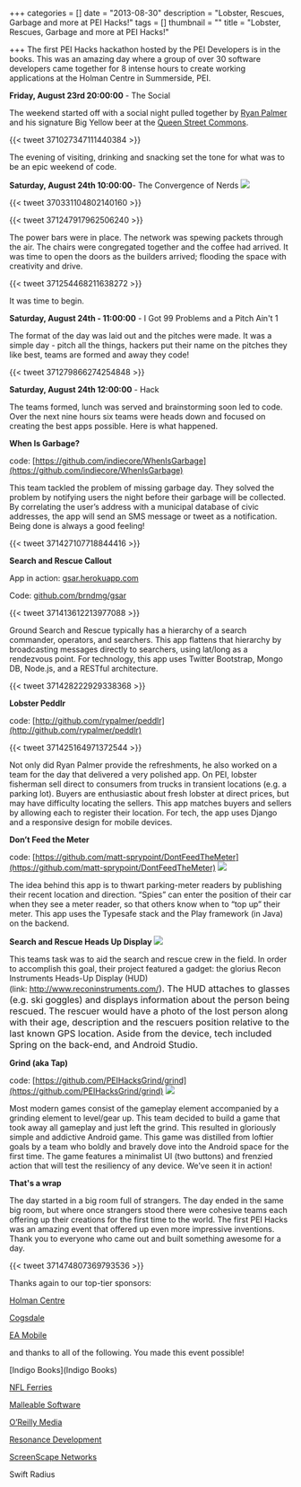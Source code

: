 +++
categories = []
date = "2013-08-30"
description = "Lobster, Rescues, Garbage and more at PEI Hacks!"
tags = []
thumbnail = ""
title = "Lobster, Rescues, Garbage and more at PEI Hacks!"

+++
The first PEI Hacks hackathon hosted by the PEI Developers is in the books. This was an amazing day where a group of over 30 software developers came together for 8 intense hours to create working applications at the Holman Centre in Summerside, PEI.


**Friday, August 23rd 20:00:00** - The Social


The weekend started off with a social night pulled together by [Ryan Palmer](https://twitter.com/rypalmer) and his signature Big Yellow beer at the [Queen Street Commons](http://queenstreetcommons.org/).


{{< tweet 371027347111440384 >}}


The evening of visiting, drinking and snacking set the tone for what was to be an epic weekend of code.


**Saturday, August 24th 10:00:00**- The Convergence of Nerds
![](/uploads/2017/04/24/9597466641_c5ccdb41be_z.jpg)


{{< tweet 370331104802140160 >}}


{{< tweet 371247917962506240 >}}


The power bars were in place.  The network was spewing packets through the air.  The chairs were congregated together and the coffee had arrived.  It was time to open the doors as the builders arrived; flooding the space with creativity and drive.


{{< tweet 371254468211638272 >}}


It was time to begin.


**Saturday, August 24th - 11:00:00** - I Got 99 Problems and a Pitch Ain't 1


The format of the day was laid out and the pitches were made.  It was a simple day - pitch all the things, hackers put their name on the pitches they like best, teams are formed and away they code!


{{< tweet 371279866274254848 >}}


**Saturday, August 24th 12:00:00** - Hack


The teams formed, lunch was served and brainstorming soon led to code.  Over the next nine hours six teams were heads down and focused on creating the best apps possible.  Here is what happened.


**When Is Garbage?**


code:  [https://github.com/indiecore/WhenIsGarbage](https://github.com/indiecore/WhenIsGarbage)


This team tackled the problem of missing garbage day.  They solved the problem by notifying users the night before their garbage will be collected. By correlating the user’s address with a municipal database of civic addresses, the app will send an SMS message or tweet as a notification.  Being done is always a good feeling!


{{< tweet 371427107718844416 >}}


**Search and Rescue Callout**


App in action: [gsar.herokuapp.com](http://gsar.herokuapp.com/)


Code: [github.com/brndmg/gsar](https://github.com/brndmg/gsar)


{{< tweet 371413612213977088 >}}


Ground Search and Rescue typically has a hierarchy of a search commander, operators, and searchers. This app flattens that hierarchy by broadcasting messages directly to searchers, using lat/long as a rendezvous point. For technology, this app uses Twitter Bootstrap, Mongo DB, Node.js, and a RESTful architecture.


{{< tweet 371428222929338368 >}}


**Lobster Peddlr**


code: [http://github.com/rypalmer/peddlr](http://github.com/rypalmer/peddlr)


{{< tweet 371425164971372544 >}}


Not only did Ryan Palmer provide the refreshments, he also worked on a team for the day that delivered a very polished app.  On PEI, lobster fisherman sell direct to consumers from trucks in transient locations (e.g. a parking lot). Buyers are enthusiastic about fresh lobster at direct prices, but may have difficulty locating the sellers. This app matches buyers and sellers by allowing each to register their location. For tech, the app uses Django and a responsive design for mobile devices.


**Don’t Feed the Meter**


code: [https://github.com/matt-sprypoint/DontFeedTheMeter](https://github.com/matt-sprypoint/DontFeedTheMeter)
![](/uploads/2017/04/24/9597454093_14473cfc4a_z.jpg)


The idea behind this app is to thwart parking-meter readers by publishing their recent location and direction. “Spies” can enter the position of their car when they see a meter reader, so that others know when to “top up” their meter. This app uses the Typesafe stack and the Play framework (in Java) on the backend.


**Search and Rescue Heads Up Display**
![](/uploads/2017/04/24/9600243834_71d50f3ca8_z.jpg)


This teams task was to aid the search and rescue crew in the field.  In order to accomplish this goal, their project featured a gadget: the glorius Recon Instruments Heads-Up Display (HUD) (link: <a href="http://www.reconinstruments.com/" style="font-size: 1rem; background-color: rgb(255, 255, 255);">http://www.reconinstruments.com/</a><span style="font-size: 1rem;">). The HUD attaches to glasses (e.g. ski goggles) and displays information about the person being rescued.  The rescuer would have a photo of the lost person along with their age, description and the rescuers position relative to the last known GPS location.  Aside from the device, tech included Spring on the back-end, and Android Studio.</span>


**Grind (aka Tap)**


code: [https://github.com/PEIHacksGrind/grind](https://github.com/PEIHacksGrind/grind)
![](/uploads/2017/04/24/9600243018_a6032dac89_z.jpg)


Most modern games consist of the gameplay element accompanied by a grinding element to level/gear up.  This team decided to build a game that took away all gameplay and just left the grind.  This resulted in gloriously simple and addictive Android game. This game was distilled from loftier goals by a team who boldly and bravely dove into the Android space for the first time. The game features a minimalist UI (two buttons) and frenzied action that will test the resiliency of any device. We’ve seen it in action!


**That's a wrap**


The day started in a big room full of strangers.  The day ended in the same big room, but where once strangers stood there were cohesive teams each offering up their creations for the first time to the world.   The first PEI Hacks was an amazing event that offered up even more impressive inventions.  Thank you to everyone who came out and built something awesome for a day.


{{< tweet 371474807369793536 >}}


Thanks again to our top-tier sponsors:


[Holman Centre](http://holmancentre.com/)


[Cogsdale](http://www.cogsdale.com/)


[EA Mobile](http://www.ea.com/mobile)


and thanks to all of the following. You made this event possible!


[Indigo Books](Indigo Books)


[NFL Ferries](http://www.ferries.ca/)


[Malleable Software](https://twitter.com/srbaker)


[O’Reilly Media](http://oreilly.com/)


[Resonance Development](http://resonancedev.ca/)


[ScreenScape Networks](http://screenscape.com/)


Swift Radius